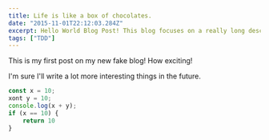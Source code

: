 ```yaml
---
title: Life is like a box of chocolates. 
date: "2015-11-01T22:12:03.284Z"
excerpt: Hello World Blog Post! This blog focuses on a really long description. This is because I want to test the length of descriptions, and how the css works.
tags: ["TDD"]
---
```


This is my first post on my new fake blog! How exciting!

I'm sure I'll write a lot more interesting things in the future.

```Javascript
const x = 10;
xont y = 10;
console.log(x + y);
if (x == 10) {
    return 10
}
```